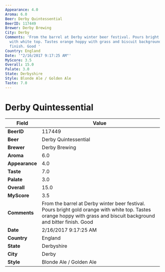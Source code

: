 ```yaml
---
Appearance: 4.0
Aroma: 6.0
Beer: Derby Quintessential
BeerID: 117449
Brewer: Derby Brewing
City: Derby
Comments: 'From the barrel at Derby winter beer festival. Pours bright gold orange
  with white top. Tastes orange hoppy with grass and biscuit background and bitter
  finish. Good '
Country: England
Date: '"2/16/2017 9:17:25 AM"'
MyScore: 3.5
Overall: 15.0
Palate: 3.0
State: Derbyshire
Style: Blonde Ale / Golden Ale
Taste: 7.0
---
```


# Derby Quintessential

| Field         | Value |
|---------------|-------|
| **BeerID** | 117449 |
| **Beer** | Derby Quintessential |
| **Brewer** | Derby Brewing |
| **Aroma** | 6.0 |
| **Appearance** | 4.0 |
| **Taste** | 7.0 |
| **Palate** | 3.0 |
| **Overall** | 15.0 |
| **MyScore** | 3.5 |
| **Comments** | From the barrel at Derby winter beer festival. Pours bright gold orange with white top. Tastes orange hoppy with grass and biscuit background and bitter finish. Good  |
| **Date** | 2/16/2017 9:17:25 AM |
| **Country** | England |
| **State** | Derbyshire |
| **City** | Derby |
| **Style** | Blonde Ale / Golden Ale |
